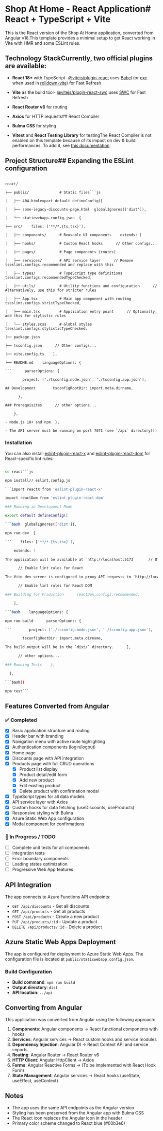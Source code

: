 # Shop At Home - React Application# React + TypeScript + Vite



This is the React version of the Shop At Home application, converted from Angular v18.This template provides a minimal setup to get React working in Vite with HMR and some ESLint rules.



## Technology StackCurrently, two official plugins are available:



- **React 18+** with TypeScript- [@vitejs/plugin-react](https://github.com/vitejs/vite-plugin-react/blob/main/packages/plugin-react) uses [Babel](https://babeljs.io/) (or [oxc](https://oxc.rs) when used in [rolldown-vite](https://vite.dev/guide/rolldown)) for Fast Refresh

- **Vite** as the build tool- [@vitejs/plugin-react-swc](https://github.com/vitejs/vite-plugin-react/blob/main/packages/plugin-react-swc) uses [SWC](https://swc.rs/) for Fast Refresh

- **React Router v6** for routing

- **Axios** for HTTP requests## React Compiler

- **Bulma CSS** for styling

- **Vitest** and **React Testing Library** for testingThe React Compiler is not enabled on this template because of its impact on dev & build performances. To add it, see [this documentation](https://react.dev/learn/react-compiler/installation).



## Project Structure## Expanding the ESLint configuration



```If you are developing a production application, we recommend updating the configuration to enable type-aware lint rules:

react/

├── public/              # Static files```js

│   ├── 404.htmlexport default defineConfig([

│   ├── some-legacy-discounts-page.html  globalIgnores(['dist']),

│   └── staticwebapp.config.json  {

├── src/    files: ['**/*.{ts,tsx}'],

│   ├── components/      # Reusable UI components    extends: [

│   ├── hooks/           # Custom React hooks      // Other configs...

│   ├── pages/           # Page components (routes)

│   ├── services/        # API service layer      // Remove tseslint.configs.recommended and replace with this

│   ├── types/           # TypeScript type definitions      tseslint.configs.recommendedTypeChecked,

│   ├── utils/           # Utility functions and configuration      // Alternatively, use this for stricter rules

│   ├── App.tsx          # Main app component with routing      tseslint.configs.strictTypeChecked,

│   ├── main.tsx         # Application entry point      // Optionally, add this for stylistic rules

│   └── styles.scss      # Global styles      tseslint.configs.stylisticTypeChecked,

├── package.json

├── tsconfig.json      // Other configs...

├── vite.config.ts    ],

└── README.md    languageOptions: {

```      parserOptions: {

        project: ['./tsconfig.node.json', './tsconfig.app.json'],

## Development        tsconfigRootDir: import.meta.dirname,

      },

### Prerequisites      // other options...

    },

- Node.js 18+ and npm  },

- The API server must be running on port 7071 (see `/api` directory)])

```

### Installation

You can also install [eslint-plugin-react-x](https://github.com/Rel1cx/eslint-react/tree/main/packages/plugins/eslint-plugin-react-x) and [eslint-plugin-react-dom](https://github.com/Rel1cx/eslint-react/tree/main/packages/plugins/eslint-plugin-react-dom) for React-specific lint rules:

```bash

cd react```js

npm install// eslint.config.js

```import reactX from 'eslint-plugin-react-x'

import reactDom from 'eslint-plugin-react-dom'

### Running in Development Mode

export default defineConfig([

```bash  globalIgnores(['dist']),

npm run dev  {

```    files: ['**/*.{ts,tsx}'],

    extends: [

The application will be available at `http://localhost:5173`      // Other configs...

      // Enable lint rules for React

The Vite dev server is configured to proxy API requests to `http://localhost:7071`      reactX.configs['recommended-typescript'],

      // Enable lint rules for React DOM

### Building for Production      reactDom.configs.recommended,

    ],

```bash    languageOptions: {

npm run build      parserOptions: {

```        project: ['./tsconfig.node.json', './tsconfig.app.json'],

        tsconfigRootDir: import.meta.dirname,

The build output will be in the `dist/` directory.      },

      // other options...

### Running Tests    },

  },

```bash])

npm test```

```

## Features Converted from Angular

### ✅ Completed

- [x] Basic application structure and routing
- [x] Header bar with branding
- [x] Navigation menu with active route highlighting
- [x] Authentication components (login/logout)
- [x] Home page
- [x] Discounts page with API integration
- [x] Products page with full CRUD operations
  - [x] Product list display
  - [x] Product detail/edit form
  - [x] Add new product
  - [x] Edit existing product
  - [x] Delete product with confirmation modal
- [x] TypeScript types for all data models
- [x] API service layer with Axios
- [x] Custom hooks for data fetching (useDiscounts, useProducts)
- [x] Responsive styling with Bulma
- [x] Azure Static Web App configuration
- [x] Modal component for confirmations

### 🚧 In Progress / TODO

- [ ] Complete unit tests for all components
- [ ] Integration tests
- [ ] Error boundary components
- [ ] Loading states optimization
- [ ] Progressive Web App features

## API Integration

The app connects to Azure Functions API endpoints:

- `GET /api/discounts` - Get all discounts
- `GET /api/products` - Get all products
- `POST /api/products` - Create a new product
- `PUT /api/products/:id` - Update a product
- `DELETE /api/products/:id` - Delete a product

## Azure Static Web Apps Deployment

The app is configured for deployment to Azure Static Web Apps. The configuration file is located at `public/staticwebapp.config.json`.

### Build Configuration

- **Build command**: `npm run build`
- **Output directory**: `dist`
- **API location**: `../api`

## Converting from Angular

This application was converted from Angular using the following approach:

1. **Components**: Angular components → React functional components with hooks
2. **Services**: Angular services → React custom hooks and service modules
3. **Dependency Injection**: Angular DI → React Context API and service imports
4. **Routing**: Angular Router → React Router v6
5. **HTTP Client**: Angular HttpClient → Axios
6. **Forms**: Angular Reactive Forms → (To be implemented with React Hook Form)
7. **State Management**: Angular services → React hooks (useState, useEffect, useContext)

## Notes

- The app uses the same API endpoints as the Angular version
- Styling has been preserved from the Angular app with Bulma CSS
- The React icon replaces the Angular icon in the header
- Primary color scheme changed to React blue (#00b3e6)
